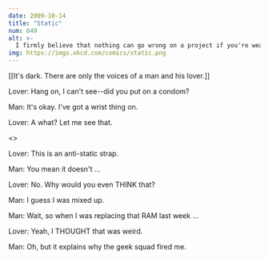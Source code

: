 ```yaml
---
date: 2009-10-14
title: "Static"
num: 649
alt: >-
  I firmly believe that nothing can go wrong on a project if you're wearing one of those wrist things.
img: https://imgs.xkcd.com/comics/static.png
---
```

[[It's dark. There are only the voices of a man and his lover.]]

Lover: Hang on, I can't see--did you put on a condom?

Man: It's okay. I've got a wrist thing on.

Lover: A what? Let me see that.

<<fumble>>

Lover: This is an anti-static strap.

Man: You mean it doesn't ...

Lover: No. Why would you even THINK that?

Man: I guess I was mixed up.

Man: Wait, so when I was replacing that RAM last week ...

Lover: Yeah, I THOUGHT that was weird.

Man: Oh, but it explains why the geek squad fired me.

